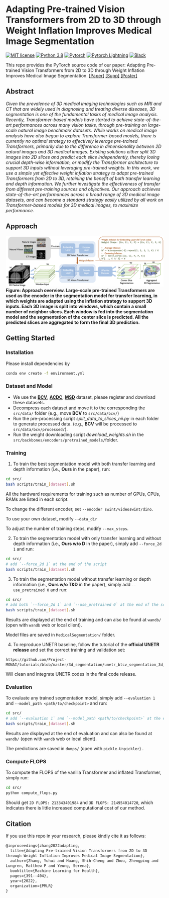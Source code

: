 # Adapting Pre-trained Vision Transformers from 2D to 3D through Weight Inflation Improves Medical Image Segmentation

[![MIT license](https://img.shields.io/badge/License-MIT-blue.svg)](https://lbesson.mit-license.org/)
[![Python 3.8](https://img.shields.io/badge/python-3.8-blue.svg)](https://www.python.org/downloads/release/python-3811/)
[![Pytorch](https://img.shields.io/badge/Pytorch-1.7-red.svg)](https://pytorch.org/get-started/previous-versions/#v171)
[![Pytorch Lightning](https://img.shields.io/badge/PyTorch--Lightning-1.4-red.svg)](https://pytorch-lightning.readthedocs.io/en/1.4.9/)
[![Black](https://img.shields.io/badge/code%20style-black-000000.svg)](https://github.com/ambv/black)

This repo provides the PyTorch source code of our paper: 
Adapting Pre-trained Vision Transformers from 2D to 3D through Weight Inflation Improves Medical Image Segmentation. [[Paper]](https://proceedings.mlr.press/v193/zhang22a/zhang22a.pdf) [[Supp]](https://proceedings.mlr.press/v193/zhang22a/zhang22a-supp.pdf) [[Poster]](https://cs.stanford.edu/~yuhuiz/assets/posters/transseg.pdf)

## Abstract

*Given the prevalence of 3D medical imaging technologies such as MRI and CT that are widely used in diagnosing and treating diverse diseases, 3D segmentation is one of the fundamental tasks of medical image analysis. Recently, Transformer-based models have started to achieve state-of-the-art performances across many vision tasks, through pre-training on large-scale natural image benchmark datasets. While works on medical image analysis have also begun to explore Transformer-based models, there is currently no optimal strategy to effectively leverage pre-trained Transformers, primarily due to the difference in dimensionality between 2D natural images and 3D medical images. Existing solutions either split 3D images into 2D slices and predict each slice independently, thereby losing crucial depth-wise information, or modify the Transformer architecture to support 3D inputs without leveraging pre-trained weights. In this work, we use a simple yet effective weight inflation strategy to adapt pre-trained Transformers from 2D to 3D, retaining the benefit of both transfer learning and depth information. We further investigate the effectiveness of transfer from different pre-training sources and objectives. Our approach achieves state-of-the-art performances across a broad range of 3D medical image datasets, and can become a standard strategy easily utilized by all work on Transformer-based models for 3D medical images, to maximize performance.*

## Approach

![](./docs/figures/approach.png)
**Figure: Approach overview. Large-scale pre-trained Transformers are used as the encoder in the segmentation model for transfer learning, in which weights are adapted using the inflation strategy to support 3D inputs. Each 3D image is split into windows, which contain a small number of neighbor slices. Each window is fed into the segmentation model and the segmentation of the center slice is predicted. All the predicted slices are aggregated to form the final 3D prediction.**

## Getting Started

### Installation

Please install dependencies by

```bash
conda env create -f environment.yml
```

### Dataset and Model

- We use the **[BCV](https://www.synapse.org/\#!Synapse:syn3193805/wiki/217789)**, **[ACDC](https://www.creatis.insa-lyon.fr/Challenge/acdc/)**, **[MSD](https://drive.google.com/file/d/1jzeNU1EKnK81PyTsrx0ujfNl-t0Jo8uE/view?usp=sharing)** dataset, please register and download these datasets.
- Decompress each dataset and move it to the corresponding the `src/data/` folder (e.g., move **BCV** to `src/data/bcv/`)
- Run the pre-processing script *split_data_to_slices_nii.py* in each folder to generate processed data. (e.g., **BCV** will be processed to `src/data/bcv/processed/`).
- Run the weight downloading script *download_weights.sh* in the `src/backbones/encoders/pretrained_models/`folder.

### Training

1. To train the best segmentation model with both transfer learning and depth information (i.e., **Ours** in the paper), run:

```bash
cd src/
bash scripts/train_[dataset].sh
```

All the hardward requirements for training such as number of GPUs, CPUs, RAMs are listed in each script.

To change the different encoder, set `--encoder swint/videoswint/dino`.

To use your own dataset, modify `--data_dir`

To adjust the number of training steps, modify `--max_steps`.

2. To train the segmentation model with only transfer learning and without depth information (i.e., **Ours w/o D** in the paper), simply add `--force_2d 1` and run:

```bash
cd src/
# add `--force_2d 1` at the end of the script
bash scripts/train_[dataset].sh
```

3. To train the segmentation model without transfer learning or depth information (i.e., **Ours w/o T&D** in the paper), simply add `--use_pretrained 0` and run:

```bash
cd src/
# add both `--force_2d 1` and `--use_pretrained 0` at the end of the script
bash scripts/train_[dataset].sh
```

Results are displayed at the end of training and can also be found at `wandb/` (open with `wandb` web or local client).

Model files are saved in `MedicalSegmentation/` folder. 

4. To reproduce UNETR baseline, follow the tutorial of the **official UNETR release** and set the correct training and validation set:

```
https://github.com/Project-MONAI/tutorials/blob/master/3d_segmentation/unetr_btcv_segmentation_3d_lightning.ipynb
```

Will clean and integrate UNETR codes in the final code release.

### Evaluation

To evaluate any trained segmentation model, simply add `--evaluation 1` and `--model_path <path/to/checkpoint>` and run:

```bash
cd src/
# add `--evaluation 1` and `--model_path <path/to/checkpoint>` at the end of the script
bash scripts/train_[dataset].sh
```

Results are displayed at the end of evaluation and can also be found at `wandb/` (open with `wandb` web or local client).

The predictions are saved in `dumps/` (open with `pickle.Unpickler`) .

### Compute FLOPS

To compute the FLOPS of the vanilla Transformer and inflated Transformer, simply run:

```bash
cd src/
python compute_flops.py
```

Should get `2D FLOPS: 213343401984` and `3D FLOPS: 214954014720`, which indicates there is little increased computational cost of our method.

## Citation
If you use this repo in your research, please kindly cite it as follows:
```
@inproceedings{zhang2022adapting,
  title={Adapting Pre-trained Vision Transformers from 2D to 3D through Weight Inflation Improves Medical Image Segmentation},
  author={Zhang, Yuhui and Huang, Shih-Cheng and Zhou, Zhengping and Lungren, Matthew P and Yeung, Serena},
  booktitle={Machine Learning for Health},
  pages={391--404},
  year={2022},
  organization={PMLR}
}
```
